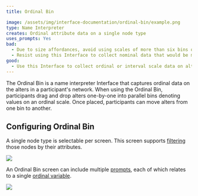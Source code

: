 ```yaml
---
title: Ordinal Bin

image: /assets/img/interface-documentation/ordinal-bin/example.png
type: Name Interpreter
creates: Ordinal attribute data on a single node type
uses_prompts: Yes
bad:
  - Due to size affordances, avoid using scales of more than six bins on this Interface. Larger scales cause bin labels to be difficult to read and the other visual components on the Interface become compromised.
  - Resist using this Interface to collect nominal data that would be more suitable for capture on the [Categorical Bin](../interface-documentation/categorical-bin/).
good:
  - Use this Interface to collect ordinal or interval scale data on alters. Although a Likert Scale can be added as an [input control](../key-concepts/input-controls/) on other interfaces, the drag and drop functionality on the Ordinal Bin provides a tactile method to capturing these data that is engaging for participants.
---
```


The Ordinal Bin is a name interpreter Interface that captures ordinal data on the alters in a participant's network. When using the Ordinal Bin, participants drag and drop alters one-by-one into parallel bins denoting values on an ordinal scale. Once placed, participants can move alters from one bin to another.

## Configuring Ordinal Bin

A single node type is selectable per screen. This screen supports [filtering](../key-concepts/network-filtering) those nodes by their attributes.

![](/assets/img/interface-documentation/ordinal-bin/architect_1.png)

An Ordinal Bin screen can include multiple [prompts](../key-concepts/prompts), each of which relates to a single [ordinal variable](../reference/variable-types#ordinal).

![](/assets/img/interface-documentation/ordinal-bin/architect_2.png)
